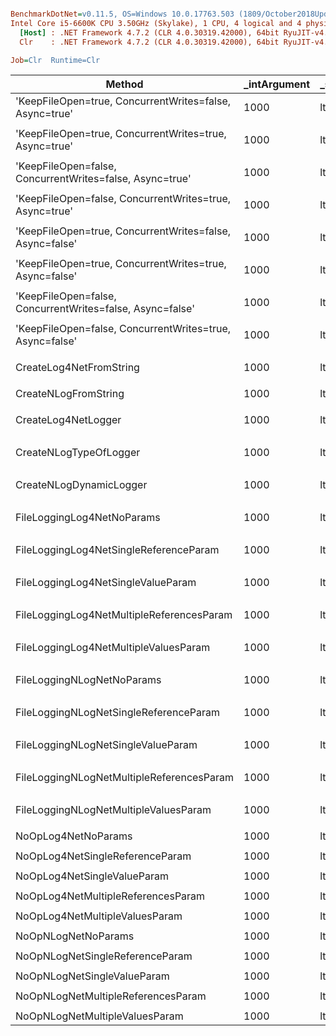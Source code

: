 ``` ini

BenchmarkDotNet=v0.11.5, OS=Windows 10.0.17763.503 (1809/October2018Update/Redstone5)
Intel Core i5-6600K CPU 3.50GHz (Skylake), 1 CPU, 4 logical and 4 physical cores
  [Host] : .NET Framework 4.7.2 (CLR 4.0.30319.42000), 64bit RyuJIT-v4.7.3416.0
  Clr    : .NET Framework 4.7.2 (CLR 4.0.30319.42000), 64bit RyuJIT-v4.7.3416.0

Job=Clr  Runtime=Clr  

```
|                                                    Method | _intArgument | _stringArgument |           Mean |          Error |         StdDev |         Median | Ratio | Rank |
|---------------------------------------------------------- |------------- |---------------- |---------------:|---------------:|---------------:|---------------:|------:|-----:|
|   &#39;KeepFileOpen=true, ConcurrentWrites=false, Async=true&#39; |         1000 |     ltfdmhiubtc |   1,835.730 ns |     55.3980 ns |    163.3422 ns |   1,791.901 ns |  1.00 |    1 |
|                                                           |              |                 |                |                |                |                |       |      |
|    &#39;KeepFileOpen=true, ConcurrentWrites=true, Async=true&#39; |         1000 |     ltfdmhiubtc |   1,910.814 ns |     37.9116 ns |     90.1008 ns |   1,908.513 ns |  1.00 |    1 |
|                                                           |              |                 |                |                |                |                |       |      |
|  &#39;KeepFileOpen=false, ConcurrentWrites=false, Async=true&#39; |         1000 |     ltfdmhiubtc |   1,765.390 ns |     34.5893 ns |     33.9713 ns |   1,764.598 ns |  1.00 |    1 |
|                                                           |              |                 |                |                |                |                |       |      |
|   &#39;KeepFileOpen=false, ConcurrentWrites=true, Async=true&#39; |         1000 |     ltfdmhiubtc |   1,834.002 ns |     36.2599 ns |     56.4523 ns |   1,838.500 ns |  1.00 |    1 |
|                                                           |              |                 |                |                |                |                |       |      |
|  &#39;KeepFileOpen=true, ConcurrentWrites=false, Async=false&#39; |         1000 |     ltfdmhiubtc |   5,387.220 ns |     77.9523 ns |     69.1027 ns |   5,376.298 ns |  1.00 |    1 |
|                                                           |              |                 |                |                |                |                |       |      |
|   &#39;KeepFileOpen=true, ConcurrentWrites=true, Async=false&#39; |         1000 |     ltfdmhiubtc |  11,171.048 ns |     58.5253 ns |     54.7446 ns |  11,186.697 ns |  1.00 |    1 |
|                                                           |              |                 |                |                |                |                |       |      |
| &#39;KeepFileOpen=false, ConcurrentWrites=false, Async=false&#39; |         1000 |     ltfdmhiubtc | 652,512.923 ns |  8,856.6000 ns |  8,284.4691 ns | 650,545.605 ns |  1.00 |    1 |
|                                                           |              |                 |                |                |                |                |       |      |
|  &#39;KeepFileOpen=false, ConcurrentWrites=true, Async=false&#39; |         1000 |     ltfdmhiubtc | 642,003.054 ns | 12,750.3183 ns | 31,515.6277 ns | 645,749.609 ns |  1.00 |    1 |
|                                                           |              |                 |                |                |                |                |       |      |
|                                   CreateLog4NetFromString |         1000 |     ltfdmhiubtc |   1,271.456 ns |      3.9287 ns |      3.4827 ns |   1,271.722 ns |  1.00 |    1 |
|                                                           |              |                 |                |                |                |                |       |      |
|                                      CreateNLogFromString |         1000 |     ltfdmhiubtc |     199.004 ns |      0.3101 ns |      0.2901 ns |     199.046 ns |  1.00 |    1 |
|                                                           |              |                 |                |                |                |                |       |      |
|                                       CreateLog4NetLogger |         1000 |     ltfdmhiubtc |  18,564.228 ns |     44.6344 ns |     41.7510 ns |  18,564.598 ns |  1.00 |    1 |
|                                                           |              |                 |                |                |                |                |       |      |
|                                    CreateNLogTypeOfLogger |         1000 |     ltfdmhiubtc | 140,220.404 ns |    188.8802 ns |    176.6787 ns | 140,235.303 ns |  1.00 |    1 |
|                                                           |              |                 |                |                |                |                |       |      |
|                                   CreateNLogDynamicLogger |         1000 |     ltfdmhiubtc | 115,329.549 ns |    243.0537 ns |    227.3526 ns | 115,361.597 ns |  1.00 |    1 |
|                                                           |              |                 |                |                |                |                |       |      |
|                                FileLoggingLog4NetNoParams |         1000 |     ltfdmhiubtc |   7,076.251 ns |     41.5518 ns |     38.8676 ns |   7,075.394 ns |  1.00 |    1 |
|                                                           |              |                 |                |                |                |                |       |      |
|                    FileLoggingLog4NetSingleReferenceParam |         1000 |     ltfdmhiubtc |   7,464.427 ns |     36.0445 ns |     33.7161 ns |   7,470.789 ns |  1.00 |    1 |
|                                                           |              |                 |                |                |                |                |       |      |
|                        FileLoggingLog4NetSingleValueParam |         1000 |     ltfdmhiubtc |   7,684.635 ns |     49.2505 ns |     46.0690 ns |   7,693.219 ns |  1.00 |    1 |
|                                                           |              |                 |                |                |                |                |       |      |
|                 FileLoggingLog4NetMultipleReferencesParam |         1000 |     ltfdmhiubtc |   8,207.387 ns |     79.5855 ns |     74.4443 ns |   8,220.897 ns |  1.00 |    1 |
|                                                           |              |                 |                |                |                |                |       |      |
|                     FileLoggingLog4NetMultipleValuesParam |         1000 |     ltfdmhiubtc |   8,477.657 ns |     63.4105 ns |     59.3143 ns |   8,472.385 ns |  1.00 |    1 |
|                                                           |              |                 |                |                |                |                |       |      |
|                                FileLoggingNLogNetNoParams |         1000 |     ltfdmhiubtc |   5,438.306 ns |     42.0170 ns |     37.2470 ns |   5,427.805 ns |  1.00 |    1 |
|                                                           |              |                 |                |                |                |                |       |      |
|                    FileLoggingNLogNetSingleReferenceParam |         1000 |     ltfdmhiubtc |   5,734.572 ns |     46.0770 ns |     40.8461 ns |   5,729.974 ns |  1.00 |    1 |
|                                                           |              |                 |                |                |                |                |       |      |
|                        FileLoggingNLogNetSingleValueParam |         1000 |     ltfdmhiubtc |   5,834.548 ns |     40.4125 ns |     35.8246 ns |   5,838.905 ns |  1.00 |    1 |
|                                                           |              |                 |                |                |                |                |       |      |
|                 FileLoggingNLogNetMultipleReferencesParam |         1000 |     ltfdmhiubtc |   6,445.663 ns |     57.5870 ns |     53.8669 ns |   6,440.509 ns |  1.00 |    1 |
|                                                           |              |                 |                |                |                |                |       |      |
|                     FileLoggingNLogNetMultipleValuesParam |         1000 |     ltfdmhiubtc |   6,784.489 ns |     43.9255 ns |     38.9388 ns |   6,782.898 ns |  1.00 |    1 |
|                                                           |              |                 |                |                |                |                |       |      |
|                                       NoOpLog4NetNoParams |         1000 |     ltfdmhiubtc |      11.063 ns |      0.0141 ns |      0.0125 ns |      11.065 ns |  1.00 |    1 |
|                                                           |              |                 |                |                |                |                |       |      |
|                           NoOpLog4NetSingleReferenceParam |         1000 |     ltfdmhiubtc |       9.206 ns |      0.0321 ns |      0.0300 ns |       9.203 ns |  1.00 |    1 |
|                                                           |              |                 |                |                |                |                |       |      |
|                               NoOpLog4NetSingleValueParam |         1000 |     ltfdmhiubtc |      11.423 ns |      0.0147 ns |      0.0131 ns |      11.421 ns |  1.00 |    1 |
|                                                           |              |                 |                |                |                |                |       |      |
|                        NoOpLog4NetMultipleReferencesParam |         1000 |     ltfdmhiubtc |      44.472 ns |      0.0474 ns |      0.0396 ns |      44.475 ns |  1.00 |    1 |
|                                                           |              |                 |                |                |                |                |       |      |
|                            NoOpLog4NetMultipleValuesParam |         1000 |     ltfdmhiubtc |      58.138 ns |      0.1598 ns |      0.1416 ns |      58.139 ns |  1.00 |    1 |
|                                                           |              |                 |                |                |                |                |       |      |
|                                       NoOpNLogNetNoParams |         1000 |     ltfdmhiubtc |       1.045 ns |      0.0037 ns |      0.0033 ns |       1.045 ns |  1.00 |    1 |
|                                                           |              |                 |                |                |                |                |       |      |
|                           NoOpNLogNetSingleReferenceParam |         1000 |     ltfdmhiubtc |       1.994 ns |      0.0033 ns |      0.0028 ns |       1.994 ns |  1.00 |    1 |
|                                                           |              |                 |                |                |                |                |       |      |
|                               NoOpNLogNetSingleValueParam |         1000 |     ltfdmhiubtc |       2.025 ns |      0.0044 ns |      0.0042 ns |       2.024 ns |  1.00 |    1 |
|                                                           |              |                 |                |                |                |                |       |      |
|                        NoOpNLogNetMultipleReferencesParam |         1000 |     ltfdmhiubtc |      34.800 ns |      0.0374 ns |      0.0312 ns |      34.798 ns |  1.00 |    1 |
|                                                           |              |                 |                |                |                |                |       |      |
|                            NoOpNLogNetMultipleValuesParam |         1000 |     ltfdmhiubtc |      47.509 ns |      0.1199 ns |      0.1063 ns |      47.511 ns |  1.00 |    1 |
